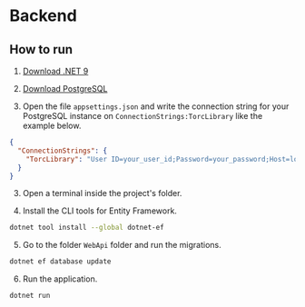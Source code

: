 # Backend

## How to run

1. [Download .NET 9](https://dotnet.microsoft.com/en-us/download/dotnet/9.0)

2. [Download PostgreSQL](https://www.postgresql.org/download/)

3. Open the file `appsettings.json` and write the connection string for your PostgreSQL instance on `ConnectionStrings:TorcLibrary` like the example below.

```json
{
  "ConnectionStrings": {
    "TorcLibrary": "User ID=your_user_id;Password=your_password;Host=localhost;Port=5432;Database=your_database_name;"
  }
}
```

3. Open a terminal inside the project's folder.

4. Install the CLI tools for Entity Framework.

```sh
dotnet tool install --global dotnet-ef
```

5. Go to the folder `WebApi` folder and run the migrations.

```sh
dotnet ef database update
```

6. Run the application.

```sh
dotnet run
```
